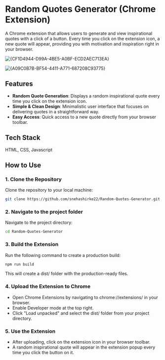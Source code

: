 # Random Quotes Generator (Chrome Extension)
A Chrome extension that allows users to generate and view inspirational quotes with a click of a button. Every time you click on the extension icon, a new quote will appear, providing you with motivation and inspiration right in your browser.

![{CF1D4944-D99A-4BE5-A0BF-ECD2AEC713EA}](https://github.com/user-attachments/assets/4eaaa47a-815a-4871-9288-75d6495f077d)

![{A09C0B7B-BF54-4411-A771-687208C93775}](https://github.com/user-attachments/assets/c63a5bc4-24b2-47a2-87c2-971795de2cba)

## Features
- **Random Quote Generation**: Displays a random inspirational quote every time you click on the extension icon.
- **Simple & Clean Design**: Minimalistic user interface that focuses on delivering quotes in a straightforward way.
- **Easy Access**: Quick access to a new quote directly from your browser toolbar.

## Tech Stack
HTML, CSS, Javascript

## How to Use

### 1. Clone the Repository
Clone the repository to your local machine:
```bash
git clone https://github.com/snehashirke22/Random-Quotes-Generator.git
```

### 2. Navigate to the project folder
Navigate to the project directory:
```bash
cd Random-Quotes-Generator
```

### 3. Build the Extension
Run the following command to create a production build:
```bash
npm run build
```
This will create a dist/ folder with the production-ready files.

### 4. Upload the Extension to Chrome
- Open Chrome Extensions by navigating to chrome://extensions/ in your browser.
- Enable Developer mode at the top right.
- Click "Load unpacked" and select the dist/ folder from your project directory.

### 5. Use the Extension
- After uploading, click on the extension icon in your browser toolbar.
- A random inspirational quote will appear in the extension popup every time you click the button on it.




